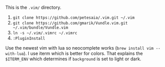 This is the `.vim/` directory.

1. `git clone https://github.com/petesaia/.vim.git ~/.vim`
2. `git clone https://github.com/gmarik/Vundle.vim.git ~/.vim/bundle/Vundle.vim`
3. `ln -s ~/.vim/.vimrc ~/.vimrc`
4. `:PluginInstall`

Use the newest vim with lua so neocomplete works (`brew install vim --with-lua`). I use iterm which is better for colors. That explains the `$ITERM_ENV` which determines if `background` is set to light or dark.

